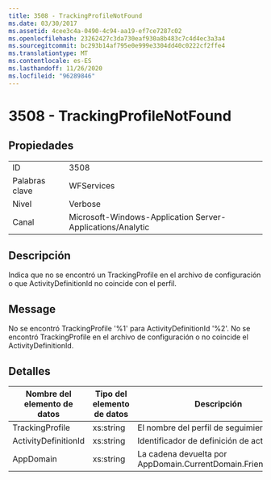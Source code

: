 ```yaml
---
title: 3508 - TrackingProfileNotFound
ms.date: 03/30/2017
ms.assetid: 4cee3c4a-0490-4c94-aa19-ef7ce7287c02
ms.openlocfilehash: 23262427c3da730eaf930a8b483c7c4d4ec3a3a4
ms.sourcegitcommit: bc293b14af795e0e999e3304dd40c0222cf2ffe4
ms.translationtype: MT
ms.contentlocale: es-ES
ms.lasthandoff: 11/26/2020
ms.locfileid: "96289846"
---
```

# <a name="3508---trackingprofilenotfound"></a>3508 - TrackingProfileNotFound

## <a name="properties"></a>Propiedades  
  
|||  
|-|-|  
|ID|3508|  
|Palabras clave|WFServices|  
|Nivel|Verbose|  
|Canal|Microsoft-Windows-Application Server-Applications/Analytic|  
  
## <a name="description"></a>Descripción  

 Indica que no se encontró un TrackingProfile en el archivo de configuración o que ActivityDefinitionId no coincide con el perfil.  
  
## <a name="message"></a>Message  

 No se encontró TrackingProfile '%1' para ActivityDefinitionId '%2'. No se encontró TrackingProfile en el archivo de configuración o no coincide el ActivityDefinitionId.  
  
## <a name="details"></a>Detalles  
  
|Nombre del elemento de datos|Tipo del elemento de datos|Descripción|  
|--------------------|--------------------|-----------------|  
|TrackingProfile|xs:string|El nombre del perfil de seguimiento.|  
|ActivityDefinitionId|xs:string|Identificador de definición de actividad.|  
|AppDomain|xs:string|La cadena devuelta por AppDomain.CurrentDomain.FriendlyName.|
